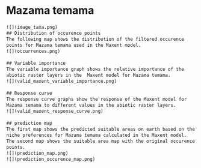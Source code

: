 # Mazama temama 
    ![](image_taxa.png) 
    ## Distribution of occurence points 
    The following map shows the distribution of the filtered occurence points for Mazama temama used in the Maxent model. 
    ![](occurrences.png)
    
    ## Variable importance 
    The variable importance graph shows the relative importance of the abiotic raster layers in the  Maxent model for Mazama temama. 
    ![](valid_maxent_variable_importance.png)
    
    ## Response curve 
    The response curve graphs show the response of the Maxent model for Mazama temama to different values in the abiotic raster layers. 
    ![](valid_maxent_response_curve.png)
    
    ## prediction map 
    The first map shows the predicted suitable areas on earth based on the niche preferences for Mazama temama calculated in the Maxent model. The second map shows the suitable area map with the original occurence points. 
    ![](prediction_map.png)
    ![](prediction_occurence_map.png)
    
